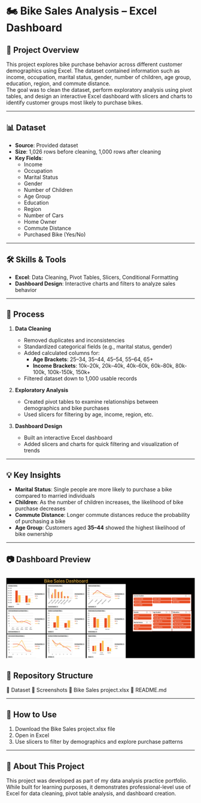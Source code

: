 # 🏍️ Bike Sales Analysis – Excel Dashboard  

## 📌 Project Overview
This project explores bike purchase behavior across different customer demographics using Excel. The dataset contained information such as income, occupation, marital status, gender, number of children, age group, education, region, and commute distance.  
The goal was to clean the dataset, perform exploratory analysis using pivot tables, and design an interactive Excel dashboard with slicers and charts to identify customer groups most likely to purchase bikes.

---

## 📊 Dataset
- **Source**: Provided dataset 
- **Size**: 1,026 rows before cleaning, 1,000 rows after cleaning  
- **Key Fields**:  
  - Income  
  - Occupation  
  - Marital Status  
  - Gender  
  - Number of Children  
  - Age Group  
  - Education  
  - Region
  - Number of Cars
  - Home Owner 
  - Commute Distance  
  - Purchased Bike (Yes/No)  

---

## 🛠 Skills & Tools
- **Excel**: Data Cleaning, Pivot Tables, Slicers, Conditional Formatting  
- **Dashboard Design**: Interactive charts and filters to analyze sales behavior  

---

## 🔎 Process
1. **Data Cleaning**  
   - Removed duplicates and inconsistencies  
   - Standardized categorical fields (e.g., marital status, gender)
   - Added calculated columns for:
      - **Age Brackets**: 25–34, 35–44, 45–54, 55–64, 65+  
      - **Income Brackets**: 10k–20k, 20k–40k, 40k–60k, 60k–80k, 80k-100k, 100k-150k, 150k+ 
   - Filtered dataset down to 1,000 usable records  

2. **Exploratory Analysis**  
   - Created pivot tables to examine relationships between demographics and bike purchases  
   - Used slicers for filtering by age, income, region, etc.  

3. **Dashboard Design**  
   - Built an interactive Excel dashboard  
   - Added slicers and charts for quick filtering and visualization of trends  

---

## 💡 Key Insights
- **Marital Status**: Single people are more likely to purchase a bike compared to married individuals  
- **Children**: As the number of children increases, the likelihood of bike purchase decreases  
- **Commute Distance**: Longer commute distances reduce the probability of purchasing a bike  
- **Age Group**: Customers aged **35–44** showed the highest likelihood of bike ownership  

---

## 📷 Dashboard Preview

![Dashboard](Screenshots/Dashboard.PNG)
---

## 📂 Repository Structure
📂 Dataset
📂 Screenshots
📄 Bike Sales project.xlsx
📄 README.md

---

## 🚀 How to Use
1. Download the Bike Sales project.xlsx file  
2. Open in Excel  
3. Use slicers to filter by demographics and explore purchase patterns  

---

## 🔗 About This Project
This project was developed as part of my data analysis practice portfolio. While built for learning purposes, it demonstrates professional-level use of Excel for data cleaning, pivot table analysis, and dashboard creation.
